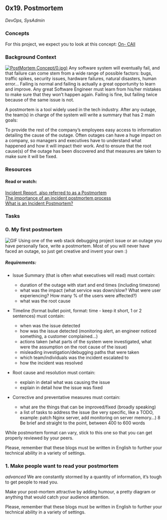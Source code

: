 ## 0x19. Postmortem
_DevOps, SysAdmin_
### Concepts
For this project, we expect you to look at this concept:
[On- CAll](https://intranet.alxswe.com/concepts/39)

### Background Context
[![PostMortem Concept](https://img.youtube.com/vi/rp5cVMNmbro)/0.jpg)](https://www.youtube.com/watch?v=rp5cVMNmbro)
Any software system will eventually fail, and that failure can come stem from a wide range of possible factors: bugs, traffic spikes, security issues, hardware failures, natural disasters, human error… Failing is normal and failing is actually a great opportunity to learn and improve. Any great Software Engineer must learn from his/her mistakes to make sure that they won’t happen again. Failing is fine, but failing twice because of the same issue is not.

A postmortem is a tool widely used in the tech industry. After any outage, the team(s) in charge of the system will write a summary that has 2 main goals:

To provide the rest of the company’s employees easy access to information detailing the cause of the outage. Often outages can have a huge impact on a company, so managers and executives have to understand what happened and how it will impact their work.
And to ensure that the root cause(s) of the outage has been discovered and that measures are taken to make sure it will be fixed.
### Resources
#### Read or watch:

[Incident Report, also referred to as a Postmortem](https://sysadmincasts.com/episodes/20-how-to-write-an-incident-report-postmortem)\
[The importance of an incident postmortem process](https://www.atlassian.com/incident-management/postmortem)\
[What is an Incident Postmortem?](https://www.pagerduty.com/resources/learn/incident-postmortem/)

### Tasks
### 0. My first postmortem
![GIF](https://twitter.com/devopsreact/status/834887829486399488)
Using one of the web stack debugging project issue or an outage you have personally face, write a postmortem. Most of you will never have faced an outage, so just get creative and invent your own :)

##### Requirements:

* Issue Summary (that is often what executives will read) must contain:
	* duration of the outage with start and end times (including timezone)
	* what was the impact (what service was down/slow? What were user experiencing? How many % of the users were affected?)
	* what was the root cause
* Timeline (format bullet point, format: time - keep it short, 1 or 2 sentences) must contain:

	* when was the issue detected
	* how was the issue detected (monitoring alert, an engineer noticed something, a customer complained…)
	* actions taken (what parts of the system were investigated, what were the assumption on the root cause of the issue)
	* misleading investigation/debugging paths that were taken
	* which team/individuals was the incident escalated to
	* how the incident was resolved
* Root cause and resolution must contain:

	* explain in detail what was causing the issue
	* explain in detail how the issue was fixed
* Corrective and preventative measures must contain:

	* what are the things that can be improved/fixed (broadly speaking)
	* a list of tasks to address the issue (be very specific, like a TODO, example: patch Nginx server, add monitoring on server memory…)
	8 Be brief and straight to the point, between 400 to 600 words

While postmortem format can vary, stick to this one so that you can get properly reviewed by your peers.

Please, remember that these blogs must be written in English to further your technical ability in a variety of settings.

### 1. Make people want to read your postmortem
_advanced_
We are constantly stormed by a quantity of information, it’s tough to get people to read you.

Make your post-mortem attractive by adding humour, a pretty diagram or anything that would catch your audience attention.

Please, remember that these blogs must be written in English to further your technical ability in a variety of settings.
